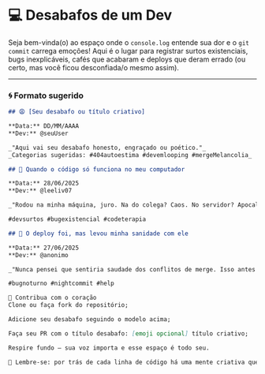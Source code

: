 # 💻 Desabafos de um Dev

Seja bem-vinda(o) ao espaço onde o `console.log` entende sua dor e o `git commit` carrega emoções! Aqui é o lugar para registrar surtos existenciais, bugs inexplicáveis, cafés que acabaram e deploys que deram errado (ou certo, mas você ficou desconfiada/o mesmo assim).

---

### 🌀 Formato sugerido

```md
## 😩 [Seu desabafo ou título criativo]

**Data:** DD/MM/AAAA  
**Dev:** @seuUser

_"Aqui vai seu desabafo honesto, engraçado ou poético."_  
_Categorias sugeridas: #404autoestima #devemlooping #mergeMelancolia_

## 🤯 Quando o código só funciona no meu computador

**Data:** 28/06/2025  
**Dev:** @leeliv07

_"Rodou na minha máquina, juro. Na do colega? Caos. No servidor? Apocalipse."_

#devsurtos #bugexistencial #codeterapia

## 🧃 O deploy foi, mas levou minha sanidade com ele

**Data:** 27/06/2025  
**Dev:** @anonimo

_"Nunca pensei que sentiria saudade dos conflitos de merge. Isso antes do deploy às 23h59."_

#bugnoturno #nightcommit #help

💌 Contribua com o coração
Clone ou faça fork do repositório;

Adicione seu desabafo seguindo o modelo acima;

Faça seu PR com o título desabafo: [emoji opcional] título criativo;

Respire fundo — sua voz importa e esse espaço é todo seu.

🌱 Lembre-se: por trás de cada linha de código há uma mente criativa que também precisa descansar e se expressar. Estamos juntos nesse commit emocional.
